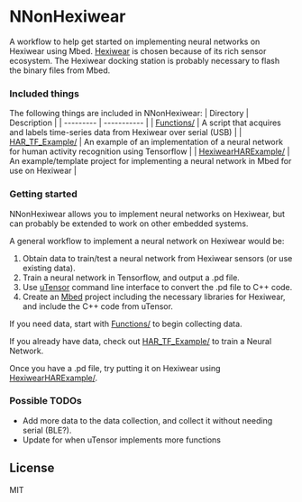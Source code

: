 # NNonHexiwear
A workflow to help get started on implementing neural networks on Hexiwear using Mbed. [Hexiwear] is chosen because of its rich sensor ecosystem. The Hexiwear docking station is probably necessary to flash the binary files from Mbed.

### Included things
The following things are included in NNonHexiwear:
| Directory | Description |
| --------- | ----------- |
| [Functions/] | A script that acquires and labels time-series data from Hexiwear over serial (USB) |
| [HAR_TF_Example/] | An example of an implementation of a neural network for human activity recognition using Tensorflow |
| [HexiwearHARExample/] | An example/template project for implementing a neural network in Mbed for use on Hexiwear |

### Getting started
NNonHexiwear allows you to implement neural networks on Hexiwear, but can probably be extended to work on other embedded systems.

A general workflow to implement a neural network on Hexiwear would be:
  1. Obtain data to train/test a neural network from Hexiwear sensors (or use existing data).
  2. Train a neural network in Tensorflow, and output a .pd file.
  3. Use [uTensor] command line interface to convert the .pd file to C++ code.
  4. Create an [Mbed] project including the necessary libraries for Hexiwear, and include the C++ code from uTensor.

If you need data, start with [Functions/] to begin collecting data.

If you already have data, check out [HAR_TF_Example/] to train a Neural Network.

Once you have a .pd file, try putting it on Hexiwear using [HexiwearHARExample/].

### Possible TODOs

 - Add more data to the data collection, and collect it without needing serial (BLE?).
 - Update for when uTensor implements more functions

License
----

MIT

[//]: # (These are reference links used in the body of this note and get stripped out when the markdown processor does its job. There is no need to format nicely because it shouldn't be seen. Thanks SO - http://stackoverflow.com/questions/4823468/store-comments-in-markdown-syntax)

   [Hexiwear]: <https://www.hexiwear.com/>
   [uTensor]: <https://github.com/uTensor/uTensor>
   [Mbed]: <https://os.mbed.com/platforms/Hexiwear/>
   [Functions/]: <https://github.com/hisroar/NNonHexiwear/tree/master/Functions>
   [HAR_TF_Example/]: <https://github.com/hisroar/NNonHexiwear/tree/master/HAR_TF_Example>
   [HexiwearHARExample/]: <https://github.com/hisroar/NNonHexiwear/tree/master/HexiwearHARExample>
